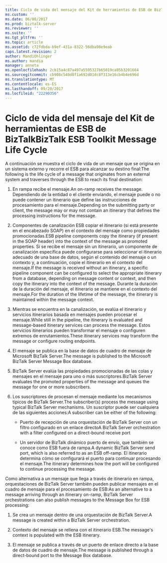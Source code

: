 ```yaml
---
title: Ciclo de vida del mensaje del Kit de herramientas de ESB de BizTalk | Documentos de Microsoft
ms.custom: ''
ms.date: 06/08/2017
ms.prod: biztalk-server
ms.reviewer: ''
ms.suite: ''
ms.tgt_pltfrm: ''
ms.topic: article
ms.assetid: c72fdbda-b9ef-431a-8322-56dba98e9eab
caps.latest.revision: 2
author: MandiOhlinger
ms.author: mandia
manager: anneta
ms.openlocfilehash: 2cb15a4c87a497a5595327b65019ca95b3201664
ms.sourcegitcommit: cb908c540d8f1a692d01dc8f313e16cb4b4e696d
ms.translationtype: MT
ms.contentlocale: es-ES
ms.lasthandoff: 09/20/2017
ms.locfileid: "22290356"
---
```

# <a name="biztalk-esb-toolkit-message-life-cycle"></a><span data-ttu-id="a776d-102">Ciclo de vida del mensaje del Kit de herramientas de ESB de BizTalk</span><span class="sxs-lookup"><span data-stu-id="a776d-102">BizTalk ESB Toolkit Message Life Cycle</span></span>
<span data-ttu-id="a776d-103">A continuación se muestra el ciclo de vida de un mensaje que se origina en un sistema externo y recorre el ESB para alcanzar su destino final:</span><span class="sxs-lookup"><span data-stu-id="a776d-103">The following is the life cycle of a message that originates from an external system and traverses through the ESB to reach its final destination:</span></span>  
  
1.  <span data-ttu-id="a776d-104">En rampa recibe el mensaje.</span><span class="sxs-lookup"><span data-stu-id="a776d-104">An on-ramp receives the message.</span></span> <span data-ttu-id="a776d-105">Dependiendo de la entidad o el cliente enviando, el mensaje puede o no puede contener un itinerario que define las instrucciones de procesamiento para el mensaje.</span><span class="sxs-lookup"><span data-stu-id="a776d-105">Depending on the submitting party or client, the message may or may not contain an itinerary that defines the processing instructions for the message.</span></span>  
  
2.  <span data-ttu-id="a776d-106">Componentes de canalización ESB copiar el itinerario (si está presente en el encabezado SOAP) en el contexto del mensaje como propiedades promocionadas.</span><span class="sxs-lookup"><span data-stu-id="a776d-106">ESB pipeline components copy the itinerary (if present in the SOAP header) into the context of the message as promoted properties.</span></span> <span data-ttu-id="a776d-107">Si se recibe el mensaje sin un itinerario, un componente de canalización específica puede configurarse para seleccionar el itinerario adecuado de una base de datos, según el contenido del mensaje o un contexto y, a continuación, copie el itinerario en el contexto del mensaje.</span><span class="sxs-lookup"><span data-stu-id="a776d-107">If the message is received without an itinerary, a specific pipeline component can be configured to select the appropriate itinerary from a database, depending on message content or context, and then copy the itinerary into the context of the message.</span></span> <span data-ttu-id="a776d-108">Durante la duración de la duración del mensaje, el itinerario se mantiene en el contexto del mensaje.</span><span class="sxs-lookup"><span data-stu-id="a776d-108">For the duration of the lifetime of the message, the itinerary is maintained within the message context.</span></span>  
  
3.  <span data-ttu-id="a776d-109">Mientras se encuentra en la canalización, se evalúa el itinerario y servicios itinerarios basada en mensajes pueden procesar el mensaje.</span><span class="sxs-lookup"><span data-stu-id="a776d-109">While still in the pipeline, the itinerary is evaluated and message-based itinerary services can process the message.</span></span> <span data-ttu-id="a776d-110">Estos servicios itinerarios pueden transformar el mensaje o configuren extremos de enrutamientos.</span><span class="sxs-lookup"><span data-stu-id="a776d-110">These itinerary services may transform the message or configure routing endpoints.</span></span>  
  
4.  <span data-ttu-id="a776d-111">El mensaje se publica en la base de datos de cuadro de mensaje de Microsoft BizTalk Server.</span><span class="sxs-lookup"><span data-stu-id="a776d-111">The message is published to the Microsoft BizTalk Server Message Box database.</span></span>  
  
5.  <span data-ttu-id="a776d-112">BizTalk Server evalúa las propiedades promocionadas de las colas y mensajes en el mensaje para uno o más suscriptores.</span><span class="sxs-lookup"><span data-stu-id="a776d-112">BizTalk Server evaluates the promoted properties of the message and queues the message for one or more subscribers.</span></span>  
  
6.  <span data-ttu-id="a776d-113">Los suscriptores de procesan el mensaje mediante los mecanismos típicos de BizTalk Server.</span><span class="sxs-lookup"><span data-stu-id="a776d-113">The subscriber(s) process the message using typical BizTalk Server mechanisms.</span></span> <span data-ttu-id="a776d-114">Un suscriptor puede ser cualquiera de las siguientes acciones:</span><span class="sxs-lookup"><span data-stu-id="a776d-114">A subscriber can be either of the following:</span></span>  
  
    -   <span data-ttu-id="a776d-115">Puerto de recepción de una orquestación de BizTalk Server con un filtro configurado en un enlace directo</span><span class="sxs-lookup"><span data-stu-id="a776d-115">A BizTalk Server orchestration with a filter configured on a direct-bound receive port</span></span>  
  
    -   <span data-ttu-id="a776d-116">Un servidor de BizTalk dinámico puerto de envío, que también se conoce como ESB fuera de rampa.</span><span class="sxs-lookup"><span data-stu-id="a776d-116">A dynamic BizTalk Server send port, which is also referred to as an ESB off-ramp.</span></span> <span data-ttu-id="a776d-117">El itinerario determina cómo se configurará el puerto para continuar procesando el mensaje.</span><span class="sxs-lookup"><span data-stu-id="a776d-117">The itinerary determines how the port will be configured to continue processing the message.</span></span>  
  
 <span data-ttu-id="a776d-118">Como alternativa a un mensaje que llega a través de itinerario en rampa, orquestaciones de BizTalk Server también pueden publicar mensajes en el cuadro de mensaje para el procesamiento de ESB:</span><span class="sxs-lookup"><span data-stu-id="a776d-118">As an alternative to a message arriving through an itinerary on-ramp, BizTalk Server orchestrations can also publish messages to the Message Box for ESB processing:</span></span>  
  
1.  <span data-ttu-id="a776d-119">Se crea un mensaje dentro de una orquestación de BizTalk Server.</span><span class="sxs-lookup"><span data-stu-id="a776d-119">A message is created within a BizTalk Server orchestration.</span></span>  
  
2.  <span data-ttu-id="a776d-120">Contexto del mensaje se rellena con el itinerario ESB.</span><span class="sxs-lookup"><span data-stu-id="a776d-120">The message's context is populated with the ESB itinerary.</span></span>  
  
3.  <span data-ttu-id="a776d-121">El mensaje se publica a través de un puerto de enlace directo a la base de datos de cuadro de mensaje.</span><span class="sxs-lookup"><span data-stu-id="a776d-121">The message is published through a direct-bound port to the Message Box database.</span></span>